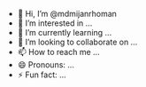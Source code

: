 - 👋 Hi, I’m @mdmijanrhoman
- 👀 I’m interested in ...
- 🌱 I’m currently learning ...
- 💞️ I’m looking to collaborate on ...
- 📫 How to reach me ...
- 😄 Pronouns: ...
- ⚡ Fun fact: ...

<!---
mdmijanrhoman/mdmijanrhoman is a ✨ special ✨ repository because its `README.md` (this file) appears on your GitHub profile.
You can click the Preview link to take a look at your changes.
--->
